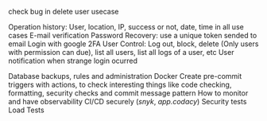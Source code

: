 check bug in delete user usecase

Operation history: User, location, IP, success or not, date, time in all use cases
E-mail verification
Password Recovery: use a unique token sended to email
Login with google
2FA
User Control: Log out, block, delete (Only users with permission can due), list all users, list all logs of a user, etc
User notification when strange login ocurred

Database backups, rules and administration
Docker
Create pre-commit triggers with actions, to check interesting things like code checking, formatting, security checks and commit message pattern
How to monitor and have observability
CI/CD securely (_snyk_, _app.codacy_)
Security tests
Load Tests

